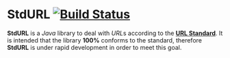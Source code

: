 # StdURL [![Build Status](https://travis-ci.org/std4453/StdURL.svg?branch=master)](https://travis-ci.org/std4453/StdURL)

**StdURL** is a *Java* library to deal with *URL*s according to the [**URL Standard**](https://url.spec.whatwg.org/). It is intended that the library **100%** conforms to the standard, therefore **StdURL** is under rapid development in order to meet this goal.